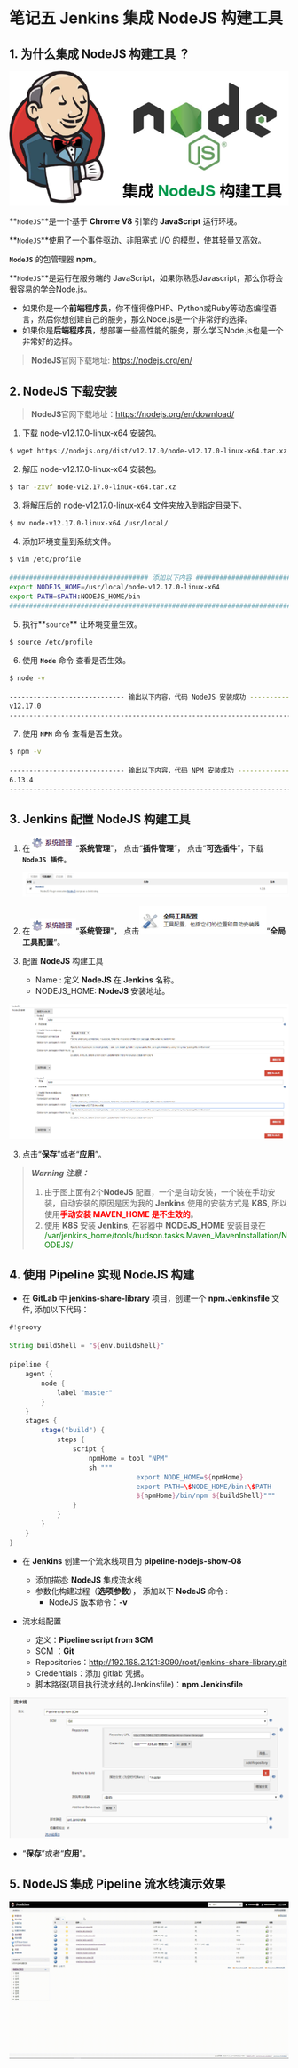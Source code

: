 # 笔记五 Jenkins 集成 NodeJS 构建工具

## 1. 为什么集成 NodeJS 构建工具 ？

<img src="../../../../statics/images/jenkins/integration/jenkins_integration_nodejs.png" style="zoom:100%;" />

**`NodeJS`**是一个基于 **Chrome V8** 引擎的 **JavaScript** 运行环境。

**`NodeJS`**使用了一个事件驱动、非阻塞式 I/O 的模型，使其轻量又高效。

**`NodeJS`** 的包管理器 **npm**。

**`NodeJS`**是运行在服务端的 JavaScript，如果你熟悉Javascript，那么你将会很容易的学会Node.js。

- 如果你是一个**前端程序员**，你不懂得像PHP、Python或Ruby等动态编程语言，然后你想创建自己的服务，那么Node.js是一个非常好的选择。
- 如果你是**后端程序员**，想部署一些高性能的服务，那么学习Node.js也是一个非常好的选择。

> **NodeJS**官网下载地址: https://nodejs.org/en/

## 2. NodeJS 下载安装

> **NodeJS**官网下载地址：https://nodejs.org/en/download/

1. 下载 node-v12.17.0-linux-x64 安装包。

```bash
$ wget https://nodejs.org/dist/v12.17.0/node-v12.17.0-linux-x64.tar.xz
```

2. 解压 node-v12.17.0-linux-x64 安装包。

```bash
$ tar -zxvf node-v12.17.0-linux-x64.tar.xz
```

3. 将解压后的 node-v12.17.0-linux-x64 文件夹放入到指定目录下。

```bash
$ mv node-v12.17.0-linux-x64 /usr/local/
```

4. 添加环境变量到系统文件。

```bash
$ vim /etc/profile

################################### 添加以下内容 ################################################
export NODEJS_HOME=/usr/local/node-v12.17.0-linux-x64
export PATH=$PATH:NODEJS_HOME/bin
###############################################################################################
```

5. 执行**`source`** 让环境变量生效。

```bash
$ source /etc/profile
```

6.  使用 **`Node`** 命令 查看是否生效。

```bash
$ node -v 

----------------------------- 输出以下内容，代码 NodeJS 安装成功 ----------------------------------
v12.17.0
-----------------------------------------------------------------------------------------------
```

7. 使用 **`NPM`** 命令 查看是否生效。

```bash
$ npm -v 

----------------------------- 输出以下内容，代码 NPM 安装成功 ----------------------------------
6.13.4
-----------------------------------------------------------------------------------------------
```

## 3. Jenkins 配置 NodeJS 构建工具

1. 在<img src="../../../../statics/images/jenkins/integration/jenkins_system_button.png" style="zoom:100%;" />“**系统管理**"， 点击“**插件管理**”， 点击“**可选插件**”，下载 **`NodeJS 插件`**。

   <img src="../../../../statics/images/jenkins/jenkins_nodejs_pluging.png" style="zoom:100%;" />

2. 在<img src="../../../../statics/images/jenkins/integration/jenkins_system_button.png" style="zoom:100%;" />“**系统管理**"， 点击<img src="../../../../statics/images/jenkins/integration/jenkins_system_global_config_button.png" style="zoom:80%;" />“**全局工具配置**”。

3. 配置 **NodeJS** 构建工具
   - Name : 定义 **NodeJS** 在 **Jenkins** 名称。
   - NODEJS_HOME: **NodeJS** 安装地址。

<img src="../../../../statics/images/jenkins/integration/jenkins_global_nodejs_config.png" style="zoom:100%;" />



3. 点击“**保存**”或者“**应用**”。

>***Warning 注意：***
>
>1. 由于图上面有2个**NodeJS** 配置，一个是自动安装，一个装在手动安装，自动安装的原因是因为我的 **Jenkins** 使用的安装方式是 **K8S**, 所以使用<font color="red"><b>手动安装 MAVEN_HOME 是不生效的</b></font>。
>2. 使用 **K8S** 安装 **Jenkins**,  在容器中 **NODEJS_HOME** 安装目录在 <font color="green">/var/jenkins_home/tools/hudson.tasks.Maven_MavenInstallation/NODEJS/</font>



## 4. 使用 Pipeline 实现 NodeJS 构建 

- 在 **GitLab** 中 **jenkins-share-library** 项目，创建一个 **npm.Jenkinsfile** 文件, 添加以下代码：

```groovy
#!groovy

String buildShell = "${env.buildShell}"

pipeline {
    agent {
        node {
            label "master"
        }
    }
    stages {
        stage("build") {
            steps {
                script {
                    npmHome = tool "NPM"
                    sh """
                                export NODE_HOME=${npmHome}
                                export PATH=\$NODE_HOME/bin:\$PATH
                                ${npmHome}/bin/npm ${buildShell}"""
                }
            }
        }
    }
}
```



- 在 **Jenkins** 创建一个流水线项目为 **pipeline-nodejs-show-08**
  - 添加描述:  **NodeJS** 集成流水线
  - 参数化构建过程（**选项参数**）， 添加以下 **NodeJS** 命令 :
    - NodeJS 版本命令：**-v**

- 流水线配置
  - 定义：**Pipeline script from SCM**
  - SCM ：**Git**
  - Repositories：http://192.168.2.121:8090/root/jenkins-share-library.git
  - Credentials：添加 gitlab 凭据。
  - 脚本路径(项目执行流水线的Jenkinsfile)：**npm.Jenkinsfile**

<img src="../../../../statics/images/jenkins/integration/jenkins_pipeline_project_config_01.png" style="zoom:100%;" />



- “**保存**”或者“**应用**”。



## 5. NodeJS 集成 Pipeline 流水线演示效果

<img src="../../../../statics/images/jenkins/integration/jenkins_integration_nodejs_show.gif" style="zoom:100%;" />